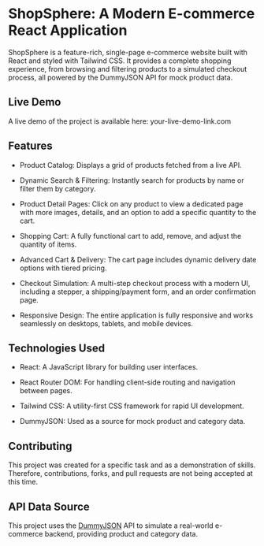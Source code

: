 # ShopSphere: A Modern E-commerce React Application

ShopSphere is a feature-rich, single-page e-commerce website built with React and styled with Tailwind CSS. It provides a complete shopping experience, from browsing and filtering products to a simulated checkout process, all powered by the DummyJSON API for mock product data.

## Live Demo

A live demo of the project is available here: your-live-demo-link.com

## Features

-   Product Catalog: Displays a grid of products fetched from a live API.

-   Dynamic Search & Filtering: Instantly search for products by name or filter them by category.

-   Product Detail Pages: Click on any product to view a dedicated page with more images, details, and an option to add a specific quantity to the cart.

-   Shopping Cart: A fully functional cart to add, remove, and adjust the quantity of items.

-   Advanced Cart & Delivery: The cart page includes dynamic delivery date options with tiered pricing.

-   Checkout Simulation: A multi-step checkout process with a modern UI, including a stepper, a shipping/payment form, and an order confirmation page.

-   Responsive Design: The entire application is fully responsive and works seamlessly on desktops, tablets, and mobile devices.

## Technologies Used

-   React: A JavaScript library for building user interfaces.

-   React Router DOM: For handling client-side routing and navigation between pages.

-   Tailwind CSS: A utility-first CSS framework for rapid UI development.

-   DummyJSON: Used as a source for mock product and category data.

## Contributing

This project was created for a specific task and as a demonstration of skills. Therefore, contributions, forks, and pull requests are not being accepted at this time.

## API Data Source

This project uses the [DummyJSON](https://dummyjson.com/products) API to simulate a real-world e-commerce backend, providing product and category data.
